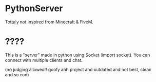 # PythonServer
Tottaly not inspired from Minecraft &amp; FiveM.

<hl>
  
# ????
This is a "server" made in python using Socket (import socket).
You can connect with multiple clients and chat.

  (no judging allowed!! goofy ahh project and outdated and not best, clean and so cod)
